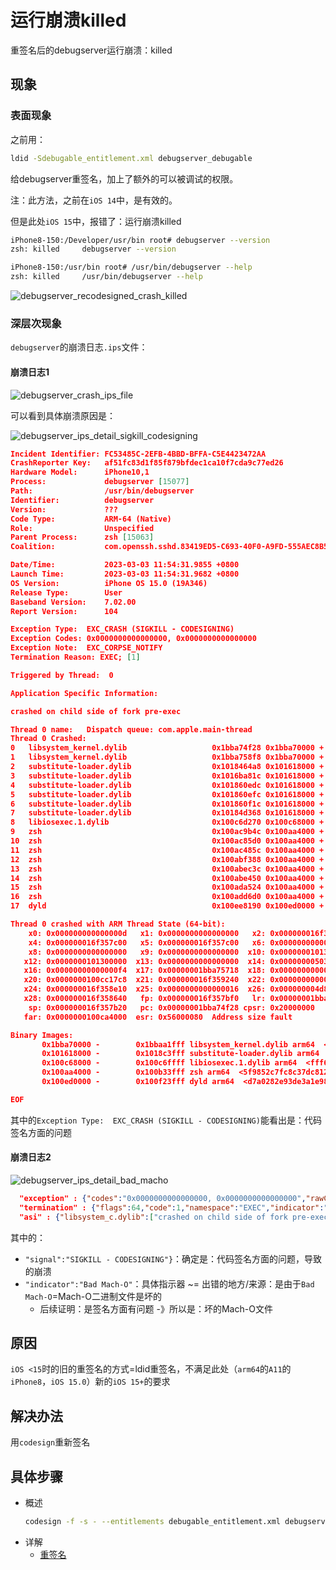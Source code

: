 # 运行崩溃killed

重签名后的debugserver运行崩溃：killed

## 现象

### 表面现象

之前用：

```bash
ldid -Sdebugable_entitlement.xml debugserver_debugable
```

给debugserver重签名，加上了额外的可以被调试的权限。

注：此方法，之前在`iOS 14`中，是有效的。

但是此处`iOS 15`中，报错了：运行崩溃killed

```bash
iPhone8-150:/Developer/usr/bin root# debugserver --version
zsh: killed     debugserver --version

iPhone8-150:/usr/bin root# /usr/bin/debugserver --help
zsh: killed     /usr/bin/debugserver --help
```

![debugserver_recodesigned_crash_killed](../assets/img/debugserver_recodesigned_crash_killed.png)

### 深层次现象

`debugserver`的崩溃日志`.ips`文件：

#### 崩溃日志1

![debugserver_crash_ips_file](../assets/img/debugserver_crash_ips_file.png)

可以看到具体崩溃原因是：

![debugserver_ips_detail_sigkill_codesigning](../assets/img/debugserver_ips_detail_sigkill_codesigning.png)

```json
Incident Identifier: FC53485C-2EFB-4BBD-BFFA-C5E4423472AA
CrashReporter Key:   af51fc83d1f85f879bfdec1ca10f7cda9c77ed26
Hardware Model:      iPhone10,1
Process:             debugserver [15077]
Path:                /usr/bin/debugserver
Identifier:          debugserver
Version:             ???
Code Type:           ARM-64 (Native)
Role:                Unspecified
Parent Process:      zsh [15063]
Coalition:           com.openssh.sshd.83419ED5-C693-40F0-A9FD-555AEC8B5B26 [24334]

Date/Time:           2023-03-03 11:54:31.9855 +0800
Launch Time:         2023-03-03 11:54:31.9682 +0800
OS Version:          iPhone OS 15.0 (19A346)
Release Type:        User
Baseband Version:    7.02.00
Report Version:      104

Exception Type:  EXC_CRASH (SIGKILL - CODESIGNING)
Exception Codes: 0x0000000000000000, 0x0000000000000000
Exception Note:  EXC_CORPSE_NOTIFY
Termination Reason: EXEC; [1]

Triggered by Thread:  0

Application Specific Information:

crashed on child side of fork pre-exec

Thread 0 name:   Dispatch queue: com.apple.main-thread
Thread 0 Crashed:
0   libsystem_kernel.dylib                   0x1bba74f28 0x1bba70000 + 20264
1   libsystem_kernel.dylib                   0x1bba758f8 0x1bba70000 + 22776
2   substitute-loader.dylib                  0x1018464a8 0x101618000 + 2286760
3   substitute-loader.dylib                  0x1016ba81c 0x101618000 + 665628
4   substitute-loader.dylib                  0x101860edc 0x101618000 + 2395868
5   substitute-loader.dylib                  0x101860efc 0x101618000 + 2395900
6   substitute-loader.dylib                  0x101860f1c 0x101618000 + 2395932
7   substitute-loader.dylib                  0x10184d368 0x101618000 + 2315112
8   libiosexec.1.dylib                       0x100c6d270 0x100c68000 + 21104
9   zsh                                      0x100ac9b4c 0x100aa4000 + 154444
10  zsh                                      0x100ac85d0 0x100aa4000 + 148944
11  zsh                                      0x100ac485c 0x100aa4000 + 133212
12  zsh                                      0x100abf388 0x100aa4000 + 111496
13  zsh                                      0x100abec3c 0x100aa4000 + 109628
14  zsh                                      0x100abe450 0x100aa4000 + 107600
15  zsh                                      0x100ada524 0x100aa4000 + 222500
16  zsh                                      0x100add6d0 0x100aa4000 + 235216
17  dyld                                     0x100ee8190 0x100ed0000 + 98704

Thread 0 crashed with ARM Thread State (64-bit):
    x0: 0x000000000000000d   x1: 0x0000000000000000   x2: 0x000000016f357b20   x3: 0x0000000100cc17c8
    x4: 0x000000016f357c00   x5: 0x000000016f357c00   x6: 0x0000000000000006   x7: 0x0000000000000160
    x8: 0x0000000000000000   x9: 0x0000000000000000  x10: 0x0000000101308d00  x11: 0x0000000000179f41
   x12: 0x0000000101300000  x13: 0x0000000000000000  x14: 0x000000005037fbca  x15: 0x00000000b3c61a67
   x16: 0x00000000000000f4  x17: 0x00000001bba75718  x18: 0x0000000000000000  x19: 0x000000016f357c00
   x20: 0x0000000100cc17c8  x21: 0x000000016f359240  x22: 0x0000000000000000  x23: 0x000000016f357b20
   x24: 0x000000016f358e10  x25: 0x0000000000000016  x26: 0x000000004d8f3103  x27: 0x00000000ffffff92
   x28: 0x000000016f358640   fp: 0x000000016f357bf0   lr: 0x00000001bba758f8
    sp: 0x000000016f357b20   pc: 0x00000001bba74f28 cpsr: 0x20000000
   far: 0x0000000100ca4000  esr: 0x56000080  Address size fault

Binary Images:
       0x1bba70000 -        0x1bbaa1fff libsystem_kernel.dylib arm64  <83a7e9554c943d9d9c1163fe9c36fbd7> /usr/lib/system/libsystem_kernel.dylib
       0x101618000 -        0x1018c3fff substitute-loader.dylib arm64  <f7c5d185cc163b6b8bb2bb36e2c86755> /usr/lib/substitute-loader.dylib
       0x100c68000 -        0x100c6ffff libiosexec.1.dylib arm64  <fff6c30d2a49376eb070606153db8b99> /usr/lib/libiosexec.1.dylib
       0x100aa4000 -        0x100b33fff zsh arm64  <5f9852c7fc8c37dc81250e39a1bd688b> /usr/bin/zsh
       0x100ed0000 -        0x100f23fff dyld arm64  <d7a0282e93de3a1e981327e84517cc96> /usr/lib/dyld

EOF
```

其中的`Exception Type:  EXC_CRASH (SIGKILL - CODESIGNING)`能看出是：代码签名方面的问题

#### 崩溃日志2

![debugserver_ips_detail_bad_macho](../assets/img/debugserver_ips_detail_bad_macho.png)

```json
  "exception" : {"codes":"0x0000000000000000, 0x0000000000000000","rawCodes":[0,0],"type":"EXC_CRASH","signal":"SIGKILL - CODESIGNING"},
  "termination" : {"flags":64,"code":1,"namespace":"EXEC","indicator":"Bad Mach-O"},
  "asi" : {"libsystem_c.dylib":["crashed on child side of fork pre-exec"],"dyld":[]},
```

其中的：

* `"signal":"SIGKILL - CODESIGNING"}`：确定是：代码签名方面的问题，导致的崩溃
* `"indicator":"Bad Mach-O"`：具体指示器 ~= 出错的地方/来源：是由于`Bad Mach-O`=Mach-O二进制文件是坏的
  * 后续证明：是签名方面有问题 -》所以是：坏的Mach-O文件

## 原因

`iOS <15`时的旧的重签名的方式=ldid重签名，不满足此处（`arm64`的`A11`的`iPhone8`，`iOS 15.0`）新的`iOS 15+`的要求

## 解决办法

用`codesign`重新签名

## 具体步骤

* 概述
  ```bash
  codesign -f -s - --entitlements debugable_entitlement.xml debugserver
  ```
* 详解
  * [重签名](../usage_note/entitlement/re_codesign.md)
